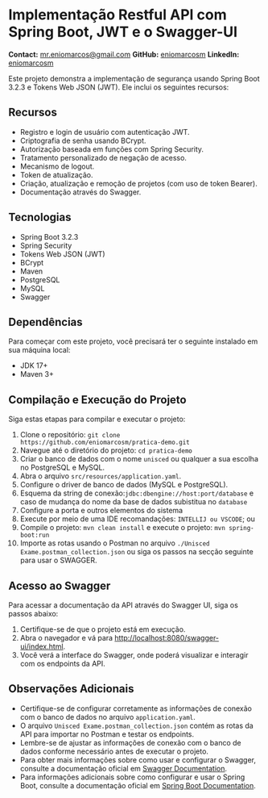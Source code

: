 

# Implementação Restful API com Spring Boot, JWT e o Swagger-UI
**Contact:** [mr.eniomarcos@gmail.com](mailto:mr.eniomarcos@gmail.com)
**GitHub:** [eniomarcosm](https://github.com/eniomarcosm)
**LinkedIn:** [eniomarcosm](https://www.linkedin.com/in/eniomarcosm/)


Este projeto demonstra a implementação de segurança usando Spring Boot 3.2.3 e Tokens Web JSON (JWT). Ele inclui os seguintes recursos:

## Recursos

- Registro e login de usuário com autenticação JWT.
- Criptografia de senha usando BCrypt.
- Autorização baseada em funções com Spring Security.
- Tratamento personalizado de negação de acesso.
- Mecanismo de logout.
- Token de atualização.
- Criação, atualização e remoção de projetos (com uso de token Bearer).
- Documentação através do Swagger.

## Tecnologias

- Spring Boot 3.2.3
- Spring Security
- Tokens Web JSON (JWT)
- BCrypt
- Maven
- PostgreSQL
- MySQL
- Swagger

## Dependências

Para começar com este projeto, você precisará ter o seguinte instalado em sua máquina local:

- JDK 17+
- Maven 3+


## Compilação e Execução do Projeto

Siga estas etapas para compilar e executar o projeto:

1. Clone o repositório: `git clone https://github.com/eniomarcosm/pratica-demo.git`
2. Navegue até o diretório do projeto: `cd pratica-demo`
3. Criar o banco de dados com o nome `unisced` ou qualquer a sua escolha no PostgreSQL e MySQL.
4. Abra o arquivo `src/resources/application.yaml`.
5. Configure o driver de banco de dados (MySQL e PostgreSQL).
6. Esquema da string de conexão:`jdbc:dbengine://host:port/database` e caso de mudança do nome da base de dados subistitua no `database`
7. Configure a porta e outros elementos do sistema
8. Execute por meio de uma IDE recomandações: `INTELLIJ ou VSCODE`; ou
9. Compile o projeto: `mvn clean install` e execute o projeto: `mvn spring-boot:run`
11. Importe as rotas usando o Postman no arquivo `./Unisced Exame.postman_collection.json` ou siga os passos na secção seguinte para usar o SWAGGER.

## Acesso ao Swagger

Para acessar a documentação da API através do Swagger UI, siga os passos abaixo:

1. Certifique-se de que o projeto está em execução.
2. Abra o navegador e vá para [http://localhost:8080/swagger-ui/index.html](http://localhost:8080/swagger-ui/index.html).
3. Você verá a interface do Swagger, onde poderá visualizar e interagir com os endpoints da API.

## Observações Adicionais

- Certifique-se de configurar corretamente as informações de conexão com o banco de dados no arquivo `application.yaml`.
- O arquivo `Unisced Exame.postman_collection.json` contém as rotas da API para importar no Postman e testar os endpoints.
- Lembre-se de ajustar as informações de conexão com o banco de dados conforme necessário antes de executar o projeto.
- Para obter mais informações sobre como usar e configurar o Swagger, consulte a documentação oficial em [Swagger Documentation](https://swagger.io/docs/).
- Para informações adicionais sobre como configurar e usar o Spring Boot, consulte a documentação oficial em [Spring Boot Documentation](https://spring.io/projects/spring-boot/docs/3.2.x/reference/html/).

